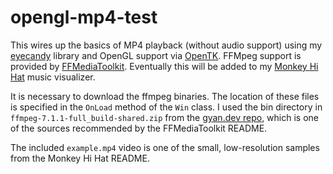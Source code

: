 # opengl-mp4-test

This wires up the basics of MP4 playback (without audio support) using my [eyecandy](https://github.com/MV10/eyecandy) library and OpenGL support via [OpenTK](https://github.com/opentk/opentk). FFMpeg support is provided by [FFMediaToolkit](https://github.com/radek-k/FFMediaToolkit). Eventually this will be added to my [Monkey Hi Hat](https://github.com/MV10/monkey-hi-hat) music visualizer.

It is necessary to download the ffmpeg binaries. The location of these files is specified in the `OnLoad` method of the `Win` class. I used the bin directory in `ffmpeg-7.1.1-full_build-shared.zip` from the [gyan.dev repo](https://github.com/GyanD/codexffmpeg/releases/tag/7.1.1), which is one of the sources recommended by the FFMediaToolkit README.

The included `example.mp4` video is one of the small, low-resolution samples from the Monkey Hi Hat README.
